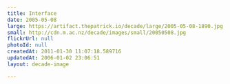 ```yaml
---
title: Interface
date: 2005-05-08
large: https://artifact.thepatrick.io/decade/large/2005-05-08-1890.jpg
small: http://cdn.m.ac.nz/decade/images/small/20050508.jpg
flickrUrl: null
photoId: null
createdAt: 2011-01-30 11:07:18.589716
updatedAt: 2006-01-02 23:06:51
layout: decade-image

---
```



